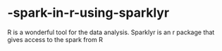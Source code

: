 # -spark-in-r-using-sparklyr
R is a wonderful tool for the data analysis. Sparklyr is an r package that gives access to the spark from R 

